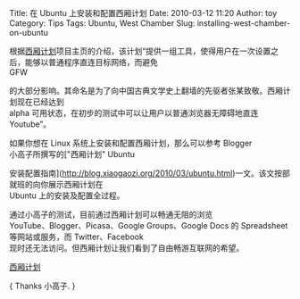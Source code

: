 Title: 在 Ubuntu 上安装和配置西厢计划
Date: 2010-03-12 11:20
Author: toy
Category: Tips
Tags: Ubuntu, West Chamber
Slug: installing-west-chamber-on-ubuntu

根据[西厢计划](http://code.google.com/p/scholarzhang/wiki/README)项目主页的介绍，该计划“提供一组工具，使得用户在一次设置之后，能够以普通程序直连目标网络，而避免  
GFW  

的大部分影响。其命名是为了向中国古典文学史上翻墙的先驱者张某致敬。西厢计划现在已经达到  
alpha 可用状态，在初步的测试中可以让用户以普通浏览器无障碍地直连  
Youtube”。

如果你想在 Linux 系统上安装和配置西厢计划，那么可以参考 Blogger  
小高子所撰写的["西厢计划" Ubuntu  

安装配置指南](http://blog.xiaogaozi.org/2010/03/ubuntu.html)一文。该文按部就班的向你展示西厢计划在  
Ubuntu 上的安装及配置全过程。

通过小高子的测试，目前通过西厢计划可以畅通无阻的浏览  
YouTube、Blogger、Picasa、Google Groups、Google Docs 的 Spreadsheet  
等网站或服务，而 Twitter、Facebook  
现时还无法访问。但西厢计划让我们看到了自由畅游互联网的希望。

[西厢计划](http://code.google.com/p/scholarzhang/)

{ Thanks 小高子. }

